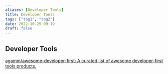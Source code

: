 ```yaml
---
aliases: [Developer Tools]
title: Developer Tools
tags: ["tag1", "tag2"]
date: 2022-10-25 09:19
draft: false
---
```


## Developer Tools

[agamm/awesome-developer-first: A curated list of awesome developer-first tools products.](https://github.com/agamm/awesome-developer-first#deployment-hosting)
